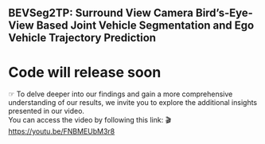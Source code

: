 ## BEVSeg2TP: Surround View Camera Bird’s-Eye-View Based Joint Vehicle Segmentation and Ego Vehicle Trajectory Prediction

# Code will release soon 

☞ To delve deeper into our findings and gain a more comprehensive understanding of our results, we invite you to explore the additional insights presented in our video.  
You can access the video by following this link: 🎬 https://youtu.be/FNBMEUbM3r8

